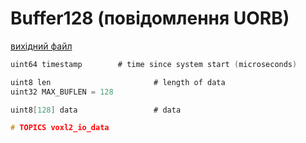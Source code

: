 # Buffer128 (повідомлення UORB)

[вихідний файл](https://github.com/PX4/PX4-Autopilot/blob/release/1.15/msg/Buffer128.msg)

```c
uint64 timestamp		# time since system start (microseconds)

uint8 len                       # length of data
uint32 MAX_BUFLEN = 128

uint8[128] data                 # data

# TOPICS voxl2_io_data


```
